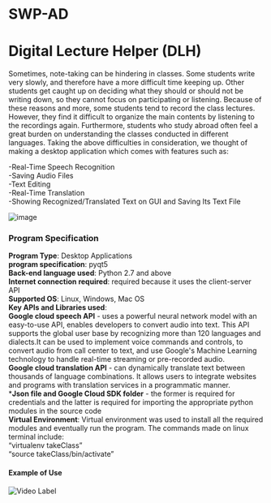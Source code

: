 # SWP-AD
# Digital Lecture Helper (DLH)
Sometimes, note-taking can be hindering in classes. Some students write very slowly, and therefore have a more difficult time keeping up. Other students get caught up on deciding what they should or should not be writing down, so they cannot focus on participating or listening. Because of these reasons and more, some students tend to record the class lectures. However, they find it difficult to organize the main contents by listening to the recordings again. 
Furthermore, students who study abroad often feel a great burden on understanding the classes conducted in different languages.
Taking the above difficulties in consideration, we thought of making a desktop application which comes with features such as:

-Real-Time Speech Recognition<br/>
-Saving Audio Files<br/>
-Text Editing<br/>
-Real-Time Translation<br/>
-Showing Recognized/Translated Text on GUI and Saving Its Text File<br/>

![image](https://user-images.githubusercontent.com/54922683/116508930-59b29480-a8fd-11eb-933a-83e052f7f91b.png)

### Program Specification
**Program Type**: Desktop Applications<br/>
**program specification**: pyqt5<br/>
**Back-end language used**: Python 2.7 and above<br/>
**Internet connection required**: required because it uses the client-server API<br/>
**Supported OS**: Linux, Windows, Mac OS<br/>
**Key APIs and Libraries used**:<br/>
**Google cloud speech API** - uses a powerful neural network model with an easy-to-use API, enables developers to convert audio into text. This API supports the global user base by recognizing more than 120 languages and dialects.It can be used to  implement voice commands and controls, to convert audio from call center to text, and use Google's Machine Learning technology to handle real-time streaming or pre-recorded audio.<br/>
**Google cloud translation API** - can dynamically translate text between thousands of language combinations. It allows users to integrate websites and programs with translation services in a programmatic manner.<br/>
***Json file and Google Cloud SDK folder** - the former is required for credentials and the latter is required for importing the appropriate python modules in the source code<br/>
**Virtual Environment**: Virtual environment was used to install all the required modules and eventually run the program. The commands made on linux terminal include:<br/>
“virtualenv takeClass”<br/>
“source takeClass/bin/activate”<br/>

#### Example of Use
![Video Label](https://youtu.be/5yELvVQvrgQ)



